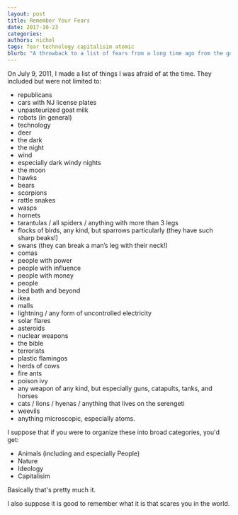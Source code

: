 ```yaml
---
layout: post
title: Remember Your Fears
date: 2017-10-23
categories: 
authors: nichol
tags: fear technology capitalisim atomic
blurb: "A throwback to a list of fears from a long time ago from the gold old The Aboutness.  I miss that old aboutness."
---
```


On July 9, 2011, I made a list of things I was afraid of at the time.  They included but were not limited to:

* republicans  
* cars with NJ license plates  
* unpasteurized goat milk  
* robots (in general)  
* technology  
* deer  
* the dark  
* the night  
* wind  
* especially dark windy nights  
* the moon  
* hawks  
* bears  
* scorpions  
* rattle snakes  
* wasps  
* hornets  
* tarantulas / all spiders / anything with more than 3 legs  
* flocks of birds, any kind, but sparrows particularly (they have such sharp beaks!)  
* swans (they can break a man’s leg with their neck!)  
* comas  
* people with power  
* people with influence  
* people with money  
* people  
* bed bath and beyond  
* ikea  
* malls  
* lightning / any form of uncontrolled electricity  
* solar flares  
* asteroids  
* nuclear weapons  
* the bible  
* terrorists  
* plastic flamingos  
* herds of cows  
* fire ants  
* poison ivy  
* any weapon of any kind, but especially guns, catapults, tanks, and horses  
* cats / lions / hyenas / anything that lives on the serengeti  
* weevils  
* anything microscopic, especially atoms.  

I suppose that if you were to organize these into broad categories, you'd get:   

* Animals (including and especially People)
* Nature  
* Ideology
* Capitalisim  

Basically that's pretty much it.  

I also suppose it is good to remember what it is that scares you in the world.
